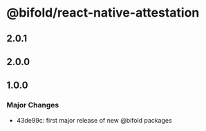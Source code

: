 # @bifold/react-native-attestation

## 2.0.1

## 2.0.0

## 1.0.0

### Major Changes

- 43de99c: first major release of new @bifold packages
